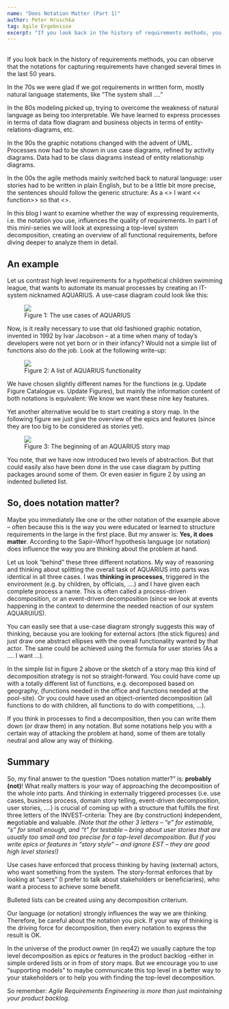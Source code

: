 ```yaml
---
name: "Does Notation Matter (Part 1)"
author: Peter Hruschka
tag: Agile Ergebnisse
excerpt: "If you look back in the history of requirements methods, you can observe that the notations for capturing requirements have changed several times in the last 50 years."
---
```

<br>
If you look back in the history of requirements methods, you can observe that the notations for capturing requirements have changed several times in the last 50 years.

In the 70s we were glad if we got requirements in written form, mostly natural language statements, like “The system shall ….”

In the 80s modeling picked up, trying to overcome the weakness of natural language as being too interpretable. We have learned to express processes in terms of data flow diagram and business objects in terms of entity-relations-diagrams, etc.

In the 90s the graphic notations changed with the advent of UML. Processes now had to be shown in use case diagrams, refined by activity diagrams. Data had to be class diagrams instead of entity relationship diagrams.

In the 00s the agile methods mainly switched back to natural language: user stories had to be written in plain English, but to be a little bit more precise, the sentences should follow the generic structure: As a <<user>> I want << function>> so that <<benefit>>.

In this blog I want to examine whether the way of expressing requirements, i.e. the notation you use, influences the quality of requirements. In part I of this mini-series we will look at expressing a top-level system decomposition, creating an overview of all functional requirements, before diving deeper to analyze them in detail.

## An example

Let us contrast high level requirements for a hypothetical children swimming league, that wants to automate its manual processes by creating an IT-system nicknamed AQUARIUS. A use-case diagram could look like this:

<figure>
  <img class="max800" src="{{site.url}}/images/blog/doesNotationMatter.png"/>
  <figcaption>Figure 1: The use cases of AQUARIUS</figcaption>
</figure>

Now, is it really necessary to use that old fashioned graphic notation, invented in 1992 by Ivar Jacobson – at a time when many of today’s developers were not yet born or in their infancy? Would not a simple list of functions also do the job. Look at the following write-up:

<figure>
  <img class="max500" src="{{site.url}}/images/blog/doesNotationMatter2.png"/>
  <figcaption>Figure 2: A list of AQUARIUS functionality</figcaption>
</figure>

We have chosen slightly different names for the functions (e.g. Update Figure Catalogue vs. Update Figures), but mainly the information content of both notations is equivalent: We know we want these nine key features.

Yet another alternative would be to start creating a story map. In the following figure we just give the overview of the epics and features (since they are too big to be considered as stories yet).

<figure>
  <img src="{{site.url}}/images/blog/doesNotationMatter3.png"/>
  <figcaption>Figure 3: The beginning of an AQUARIUS story map</figcaption>
</figure>

You note, that we have now introduced two levels of abstraction. But that could easily also have been done in the use case diagram by putting packages around some of them. Or even easier in figure 2 by using an indented bulleted list.

## So, does notation matter?

Maybe you immediately like one or the other notation of the example above – often because this is the way you were educated or learned to structure requirements in the large in the first place. But my answer is: **Yes, it does matter**. According to the Sapir–Whorf hypothesis language (or notation) does influence the way you are thinking about the problem at hand.

Let us look “behind” these three different notations. My way of reasoning and thinking about splitting the overall task of AQUARIUS into parts was identical in all three cases. I was **thinking in processes**, triggered in the environment (e.g. by children, by officials, ….) and I have given each complete process a name. This is often called a process-driven decomposition, or an event-driven decomposition (since we look at events happening in the context to determine the needed reaction of our system AQUARUIUS).

You can easily see that a use-case diagram strongly suggests this way of thinking, because you are looking for external actors (the stick figures) and just draw one abstract ellipses with the overall functionality wanted by that actor. The same could be achieved using the formula for user stories (As a …. I want …).

In the simple list in figure 2 above or the sketch of a story map this kind of decomposition strategy is not so straight-forward. You could have come up with a totally different list of functions, e.g. decomposed based on geography, (functions needed in the office and functions needed at the pool-site). Or you could have used an object-oriented decomposition (all functions to do with children, all functions to do with competitions, …).

If you think in processes to find a decomposition, then you can write them down (or draw them) in any notation. But some notations help you with a certain way of attacking the problem at hand, some of them are totally neutral and allow any way of thinking.

## Summary

So, my final answer to the question “Does notation matter?” is: **probably (not)**! What really matters is your way of approaching the decomposition of the whole into parts. And thinking in externally triggered processes (i.e. use cases, business process, domain story telling, event-driven decomposition, user stories, ….) is crucial of coming up with a structure that fulfills the first three letters of the INVEST-criteria: They are (by construction) **i**ndependent, **n**egotiable and **v**aluable. *(Note that the other 3 letters – “e” for estimable, “s” for small enough, and “t” for testable – bring about user stories that are usually too small and too precise for a top-level decomposition. But if you write epics or features in “story style” – and ignore EST –  they are good high level stories!)*

Use cases have enforced that process thinking by having (external) actors, who want something from the system. The story-format enforces that by looking at “users” (I prefer to talk about stakeholders or beneficiaries), who want a process to achieve some benefit.

Bulleted lists can be created using any decomposition criterium.

Our language (or notation) strongly influences the way we are thinking. Therefore, be careful about the notation you pick. If your way of thinking is the driving force for decomposition, then every notation to express the result is OK.

In the universe of the product owner (in req42) we usually capture the top level decomposition as epics or features in the product backlog -either in simple ordered lists or in from of story maps. But we encourage you to use “supporting models” to maybe communicate this top level in a better way to your stakeholders or to help you with finding the top-level decomposition.

So remember: *Agile Requirements Engineering is more than just maintaining your product backlog.*